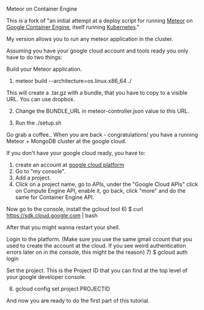 Meteor on Container Engine

This is a fork of "an initial attempt at a deploy script for running [Meteor](http://meteor.com) on [Google Container Engine](https://cloud.google.com/container-engine/), itself running [Kubernetes](https://github.com/GoogleCloudPlatform/kubernetes)."

My version allows you to run any meteor application in the cluster.

Assuming you have your google cloud account and tools ready you only have to do two things:

Build your Meteor application.

1) meteor build --architecture=os.linux.x86_64 ./

This will create a .tar.gz with a bundle, that you have to copy to a visible URL. You can use dropbox. 

2) Change the BUNDLE_URL in meteor-controller.json value to this URL.

3) Run the ./setup.sh 

Go grab a coffee.. When you are back - congratulations! you have a running Meteor + MongoDB cluster at the google cloud. 

If you don't have your google cloud ready, you have to:

1) create an account at [google cloud platform](https://cloud.google.com/)
2) Go to "my console". 
3) Add a project.
4) Click on a project name, go to APIs, under the "Google Cloud APIs" click on Compute Engine API, enable it, go back, click "more" and do the same for Container Engine API.

Now go to the console, install the gcloud tool
6) $ curl https://sdk.cloud.google.com | bash

After that you might wanna restart your shell. 

Login to the platform. (Make sure you use the same gmail ccount that you used to create the account at the cloud. If you see weird authentication errors later on in the console, this might be the reason)
7) $ gcloud auth login

Set the project. This is the Project ID that you can find at the top level of your google developer console. 

8)  gcloud config set project PROJECTID

And now you are ready to do the first part of this tutorial. 
